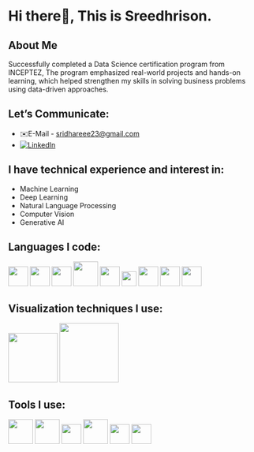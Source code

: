# Hi there🙂, This is Sreedhrison.
## About Me
Successfully completed a Data Science certification program from INCEPTEZ, The program emphasized real-world projects and hands-on learning, which helped strengthen my skills in solving business problems using data-driven approaches.

## Let’s Communicate:
- ✉️E-Mail - sridhareee23@gmail.com
- [![LinkedIn](https://img.shields.io/badge/linkedin-%230077B5.svg?style=for-the-badge&logo=linkedin&logoColor=white)](https://www.linkedin.com/in/sridhar-s-297b67372//)

## I have technical experience and interest in:
- Machine Learning
- Deep Learning
- Natural Language Processing
- Computer Vision
- Generative AI

## Languages I code:
[<img src="https://img.icons8.com/color/48/000000/python.png" width="40"/>](https://www.python.org/)
[<img src="https://img.icons8.com/?&id=aR9CXyMagKIS&format=png&color=000000" width="40"/>](https://numpy.org/)
[<img src="https://pandas.pydata.org/static/img/pandas_mark.svg" width="40"/>](https://pandas.pydata.org/)
[<img src="https://upload.wikimedia.org/wikipedia/commons/0/05/Scikit_learn_logo_small.svg" width="50"/>](https://scikit-learn.org/)
[<img src="https://upload.wikimedia.org/wikipedia/commons/1/10/PyTorch_logo_icon.svg" width="40"/>](https://pytorch.org/)
[<img src="https://www.vectorlogo.zone/logos/tensorflow/tensorflow-icon.svg" width="30"/>](https://www.tensorflow.org/)
[<img src="https://img.icons8.com/?size=100&id=12592&format=png&color=000000" width="40"/>](https://www.nltk.org/)
[<img src="https://upload.wikimedia.org/wikipedia/commons/a/ae/Keras_logo.svg" width="40"/>](https://keras.io/)
[<img src="https://huggingface.co/front/assets/huggingface_logo.svg" width="40"/>](https://huggingface.co/)

## Visualization techniques I use:
[<img src="https://matplotlib.org/_static/images/logo2.svg" width="100"/>](https://matplotlib.org/)
[<img src="https://seaborn.pydata.org/_static/logo-wide-lightbg.svg" width="120"/>](https://seaborn.pydata.org/)

## Tools I use:
[<img src="https://img.icons8.com/?size=100&id=lOqoeP2Zy02f&format=png&color=000000" width="50"/>](https://colab.research.google.com/)
[<img src="https://upload.wikimedia.org/wikipedia/commons/3/38/Jupyter_logo.svg" width="50"/>](https://jupyter.org/)
[<img src="https://upload.wikimedia.org/wikipedia/commons/9/9a/Visual_Studio_Code_1.35_icon.svg" width="40"/>](https://code.visualstudio.com/)
[<img src="https://www.docker.com/wp-content/uploads/2022/03/Moby-logo.png" width="50"/>](https://www.docker.com/)
[<img src="https://github.githubassets.com/images/modules/logos_page/GitHub-Mark.png" width="40"/>](https://github.com/)
[<img src="https://img.icons8.com/?size=100&id=WHRLQdbEXQ16&format=png&color=000000" width="40"/>](https://cloud.google.com/)
